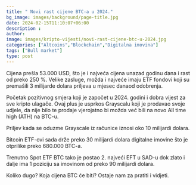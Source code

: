 ```yaml
---
title: " Novi rast cijene BTC-a u 2024."
bg_image: images/background/page-title.jpg
date: 2024-02-15T11:10:07+06:00
description : 
author: 
image: images/kripto-vijesti/novi-rast-cijene-btc-u-2024.jpg
categories: ["Altcoins","Blockchain","Digitalna imovina"]
tags: ["Bull market"]
type: post
---
```


Cijena prešla 53.000 USD, što je i najveća cijena unazad godinu dana i rast od preko 250 %. Velike zasluge, možda i najveće imaju ETF fondovi koji su premašili 3 milijarde dolara priljeva u mjesec danaod odobrenja.

Početak pozitivnog smjera koji je započet u 2024. godini i dobra vijest za sve kripto ulagače. Ovaj plus je usprkos Grayscalu koji je prodavao svoje udjele, da nije bilo te prodaje vjerojatno bi možda već bili na novo All time high (ATH) na BTC-u.

Priljev kada se oduzme Grayscale iz računice iznosi oko 10 milijardi dolara.

Bitcoin ETF-ovi sada drže preko 30 milijardi dolara digitalne imovine što je otprilike preko 680.000 BTC-a.

Trenutno Spot ETF BTC tako je postao 2. najveći EFT u SAD-u dok zlato i dalje ima 1 poziciju sa imovinom od preko 90 milijardi dolara.

Koliko dugo? Koja cijena BTC će biti? Ostaje nam za pratiti i vidjeti.







